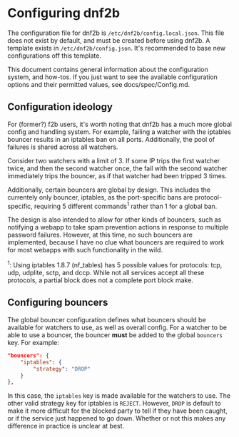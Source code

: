 # Configuring dnf2b

The configuration file for dnf2b is `/etc/dnf2b/config.local.json`. This file does not exist by default, and must be created before using dnf2b. A template exists in `/etc/dnf2b/config.json`. It's recommended to base new configurations off this template.

This document contains general information about the configuration system, and how-tos. If you just want to see the available configuration options and their permitted values, see docs/spec/Config.md.

## Configuration ideology

For (former?) f2b users, it's worth noting that dnf2b has a much more global config and handling system. For example, failing a watcher with the iptables bouncer results in an iptables ban on all ports. Additionally, the pool of failures is shared across all watchers. 

Consider two watchers with a limit of 3. If some IP trips the first watcher twice, and then the second watcher once, the fail with the second watcher immediately trips the bouncer, as if that watcher had been tripped 3 times.

Additionally, certain bouncers are global by design. This includes the currentely only bouncer, iptables, as the port-specific bans are protocol-specific, requiring 5 different commands<sup>1</sup> rather than 1 for a global ban.

The design is also intended to allow for other kinds of bouncers, such as notifying a webapp to take spam prevention actions in response to multiple password failures. However, at this time, no such bouncers are implemented, because I have no clue what bouncers are required to work for most webapps with such functionality in the wild.


<sup>1</sup>: Using iptables 1.8.7 (nf_tables) has 5 possible values for protocols: tcp, udp, udplite, sctp, and dccp. While not all services accept all these protocols, a partial block does not a complete port block make.

## Configuring bouncers

The global bouncer configuration defines what bouncers should be available for watchers to use, as well as overall config. For a watcher to be able to use a bouncer, the bouncer **must** be added to the global `bouncers` key. For example:

```json
"bouncers": {
    "iptables": {
        "strategy": "DROP"
    }
},
```

In this case, the `iptables` key is made available for the watchers to use. The other valid strategy key for iptables is `REJECT`. However, `DROP` is default to make it more difficult for the blocked party to tell if they have  been caught, or if the service just happened to go down. Whether or not this makes any difference in practice is unclear at best.

